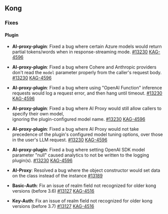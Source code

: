 ## Kong







### Fixes
#### Plugin

- **AI-proxy-plugin**: Fixed a bug where certain Azure models would return partial tokens/words 
when in response-streaming mode.
 [#13230](https://github.com/Kong/kong/issues/13230)
 [KAG-4596](https://konghq.atlassian.net/browse/KAG-4596)

- **AI-proxy-plugin**: Fixed a bug where Cohere and Anthropic providers don't read the `model` parameter properly 
from the caller's request body.
 [#13230](https://github.com/Kong/kong/issues/13230)
 [KAG-4596](https://konghq.atlassian.net/browse/KAG-4596)

- **AI-proxy-plugin**: Fixed a bug where using "OpenAI Function" inference requests would log a 
request error, and then hang until timeout.
 [#13230](https://github.com/Kong/kong/issues/13230)
 [KAG-4596](https://konghq.atlassian.net/browse/KAG-4596)

- **AI-proxy-plugin**: Fixed a bug where AI Proxy would still allow callers to specify their own model,  
ignoring the plugin-configured model name.
 [#13230](https://github.com/Kong/kong/issues/13230)
 [KAG-4596](https://konghq.atlassian.net/browse/KAG-4596)

- **AI-proxy-plugin**: Fixed a bug where AI Proxy would not take precedence of the 
plugin's configured model tuning options, over those in the user's LLM request.
 [#13230](https://github.com/Kong/kong/issues/13230)
 [KAG-4596](https://konghq.atlassian.net/browse/KAG-4596)

- **AI-proxy-plugin**: Fixed a bug where setting OpenAI SDK model parameter "null" caused analytics 
to not be written to the logging plugin(s).
 [#13230](https://github.com/Kong/kong/issues/13230)
 [KAG-4596](https://konghq.atlassian.net/browse/KAG-4596)

- **AI-Proxy**: Resolved a bug where the object constructor would set data on the class instead of the instance
 [#13189](https://github.com/Kong/kong/issues/13189)


- **Basic-Auth**: Fix an issue of realm field not recognized for older kong versions (before 3.6)
 [#13127](https://github.com/Kong/kong/issues/13127)
 [KAG-4516](https://konghq.atlassian.net/browse/KAG-4516)

- **Key-Auth**: Fix an issue of realm field not recognized for older kong versions (before 3.7)
 [#13127](https://github.com/Kong/kong/issues/13127)
 [KAG-4516](https://konghq.atlassian.net/browse/KAG-4516)
